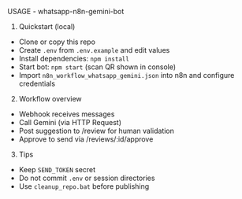 USAGE - whatsapp-n8n-gemini-bot

1) Quickstart (local)

- Clone or copy this repo
- Create `.env` from `.env.example` and edit values
- Install dependencies: `npm install`
- Start bot: `npm start` (scan QR shown in console)
- Import `n8n_workflow_whatsapp_gemini.json` into n8n and configure credentials

2) Workflow overview

- Webhook receives messages
- Call Gemini (via HTTP Request)
- Post suggestion to /review for human validation
- Approve to send via /reviews/:id/approve

3) Tips

- Keep `SEND_TOKEN` secret
- Do not commit `.env` or session directories
- Use `cleanup_repo.bat` before publishing
